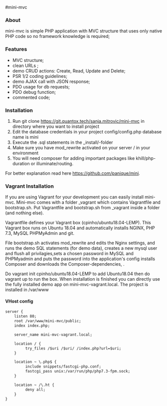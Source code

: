 #mini-mvc

### About

mini-mvc is simple PHP application with MVC structure that uses only native PHP code so no framework knowledge is required;

### Features

- MVC structure;
- clean URLs ;
- demo CRUD actions: Create, Read, Update and Delete;
- PSR 1/2 coding guidelines;
- demo AJAX call with JSON response;
- PDO usage for db requests;
- PDO debug function;
- commented code;

### Installation

1. Run git clone https://git.quantox.tech/sanja.mitrovic/mini-mvc in directory where you want to install project
2. Edit the database credentials in your project config/config.php database name is mini
3. Execute the .sql statements in the _install/-folder
4. Make sure you have mod_rewrite activated on your server / in your environment
5. You will need composer for adding important packages like khill/php-duration or illuminate/routing.

For better explanation read here https://github.com/panique/mini.

### Vagrant Installation
If you are using Vagrant for your development you can easily install mini-mvc.
Mini-mvc comes with a folder _vagrant which contains Vagrantfile and bootstrap.sh.
Put Vagrantfile and bootstrap.sh from _vagrant inside a folder (and nothing else).

Vagrantfile defines your Vagrant box (cpinho/ubuntu18.04-LEMP).
This Vagrant box runs on Ubuntu 18.04 and automatically installs NGINX, PHP 7.3, MySQL PHPMyAdmin and git.

File bootstrap.sh activates mod_rewrite and edits the Nginx settings, and runs the demo SQL statements (for demo data),
creates a new mysql user and flush all privilagies,sets a chosen password in MySQL and PHPMyadmin
and puts the password into the application's config installs Composer and downloads the Composer-dependencies, .

Do vagrant init cpinho/ubuntu18.04-LEMP to add Ubuntu18.04 then do vagrant up to run the box.
When installation is finished you can directly use the fully installed demo app on mini-mvc-vagrant.local.
The project is installed in /var/www

#### VHost config
```html
server {
    listen 80;
    root /var/www/mini-mvc/public;
    index index.php;

    server_name mini-mvc-vagrant.local;

    location / {
         try_files /$uri /$uri/ /index.php?url=$uri;
    }

    location ~ \.php$ {
         include snippets/fastcgi-php.conf;
         fastcgi_pass unix:/var/run/php/php7.3-fpm.sock;
    }

    location ~ /\.ht {
         deny all;
    }
}
```
